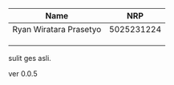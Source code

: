 | Name           | NRP        |
| ---            | ---        |
| Ryan Wiratara Prasetyo | 5025231224 |
|  |  |
|  |  |
|  |  |


sulit ges asli.

ver 0.0.5
